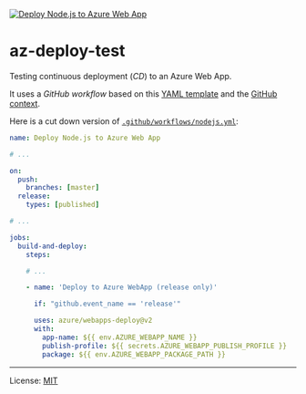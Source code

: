 
[![Deploy Node.js to Azure Web App][gh-badge]][gh-link]

# az-deploy-test

Testing continuous deployment (_CD_) to an Azure Web App.

It uses a _GitHub workflow_ based on this [YAML template][t]
and the [GitHub context][gc].

Here is a cut down version of [`.github/workflows/nodejs.yml`][w]:

```yaml
name: Deploy Node.js to Azure Web App

# ...

on:
  push:
    branches: [master]
  release:
    types: [published]

# ...

jobs:
  build-and-deploy:
    steps:

    # ...

    - name: 'Deploy to Azure WebApp (release only)'

      if: "github.event_name == 'release'"

      uses: azure/webapps-deploy@v2
      with:
        app-name: ${{ env.AZURE_WEBAPP_NAME }}
        publish-profile: ${{ secrets.AZURE_WEBAPP_PUBLISH_PROFILE }}
        package: ${{ env.AZURE_WEBAPP_PACKAGE_PATH }}
```

---
License: [MIT](https://nfreear.mit-license.org/ "MIT License")

[w]: https://github.com/nfreear/az-deploy-test/blob/master/.github/workflows/nodejs.yml#L54-L61
  "nodejs YAML"
[gc]: https://help.github.com/en/actions/reference/context-and-expression-syntax-for-github-actions#github-context
[t]: https://github.com/Azure/actions-workflow-samples/blob/master/AppService/node.js-webapp-on-azure.yml#L35-L40
  "node.js-webapp-on-azure YAML"
[gh-badge]: https://github.com/nfreear/az-deploy-test/workflows/Deploy%20Node.js%20to%20Azure%20Web%20App/badge.svg
[gh-link]:  https://github.com/nfreear/az-deploy-test/actions
  "Status ~ 'Deploy Node.js to Azure Web App'"
